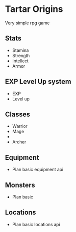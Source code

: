 # Tartar Origins
Very simple rpg game

## Stats
- Stamina
- Strength
- Intellect
- Armor

## EXP Level Up system
- EXP
- Level up

## Classes
- Warrior
- Mage
- 
- Archer

## Equipment
- Plan basic equipment api

## Monsters
- Plan basic 

## Locations
- Plan basic locations api
